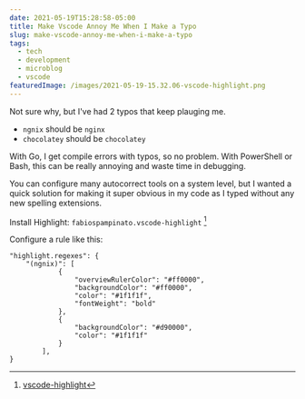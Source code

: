 ```yaml
---
date: 2021-05-19T15:28:58-05:00
title: Make Vscode Annoy Me When I Make a Typo
slug: make-vscode-annoy-me-when-i-make-a-typo
tags:
  - tech
  - development
  - microblog
  - vscode
featuredImage: /images/2021-05-19-15.32.06-vscode-highlight.png
---
```


Not sure why, but I've had 2 typos that keep plauging me.

- `ngnix` should be `nginx`
- `chocolatey` should be `chocolatey`

With Go, I get compile errors with typos, so no problem.
With PowerShell or Bash, this can be really annoying and waste time in debugging.

You can configure many autocorrect tools on a system level, but I wanted a quick solution for making it super obvious in my code as I typed without any new spelling extensions.

Install Highlight: `fabiospampinato.vscode-highlight` [^highlight]

Configure a rule like this:

```jsonc
"highlight.regexes": {
    "(ngnix)": [
            {
                "overviewRulerColor": "#ff0000",
                "backgroundColor": "#ff0000",
                "color": "#1f1f1f",
                "fontWeight": "bold"
            },
            {
                "backgroundColor": "#d90000",
                "color": "#1f1f1f"
            }
        ],
}
```

[^highlight]: [vscode-highlight](https://github.com/fabiospampinato/vscode-highlight)
